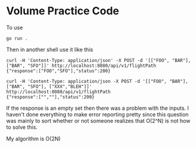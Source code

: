 # Volume Practice Code

To use
```
go run .
```

Then in another shell use it like this
```
curl -H 'Content-Type: application/json' -X POST -d '[["FOO", "BAR"],["BAR", "SFO"]]' http://localhost:8080/api/v1/flightPath
{"response":["FOO","SFO"],"status":200}

curl -H 'Content-Type: application/json -X POST -d '[["FOO", "BAR"],["BAR", "SFO"], ["XXX","BLEH"]]' http://localhost:8080/api/v1/flightPath
{"response":["",""],"status":200}
```

If the response is an empty set then there was a problem with the inputs. I haven't done everything to make error reporting pretty since this question was mainly to sort whether or not someone realizes that O(2^N) is not how to solve this.

My algorithm is O(2N)


